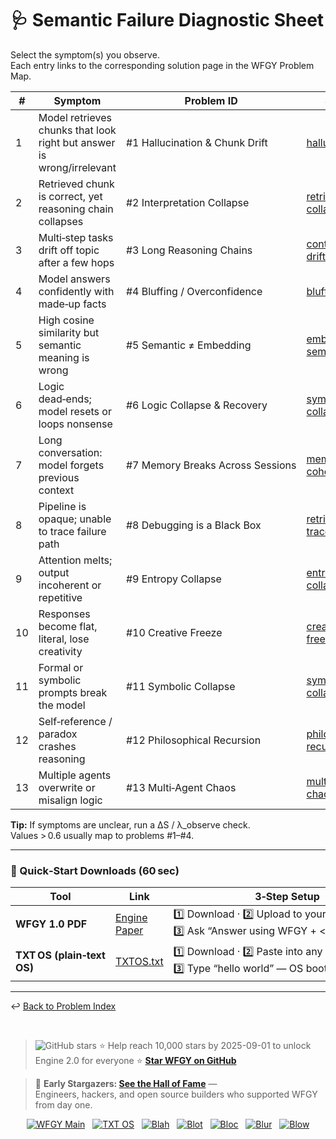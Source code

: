 # 🩺 Semantic Failure Diagnostic Sheet

Select the symptom(s) you observe.  
Each entry links to the corresponding solution page in the WFGY Problem Map.

| # | Symptom | Problem ID | Solution |
|---|---------|------------|----------|
| 1 | Model retrieves chunks that look right but answer is wrong/irrelevant | #1 Hallucination & Chunk Drift | [hallucination.md](./hallucination.md) |
| 2 | Retrieved chunk is correct, yet reasoning chain collapses | #2 Interpretation Collapse | [retrieval-collapse.md](./retrieval-collapse.md) |
| 3 | Multi‑step tasks drift off topic after a few hops | #3 Long Reasoning Chains | [context-drift.md](./context-drift.md) |
| 4 | Model answers confidently with made‑up facts | #4 Bluffing / Overconfidence | [bluffing.md](./bluffing.md) |
| 5 | High cosine similarity but semantic meaning is wrong | #5 Semantic ≠ Embedding | [embedding-vs-semantic.md](./embedding-vs-semantic.md) |
| 6 | Logic dead‑ends; model resets or loops nonsense | #6 Logic Collapse & Recovery | [symbolic-collapse.md](./symbolic-collapse.md) |
| 7 | Long conversation: model forgets previous context | #7 Memory Breaks Across Sessions | [memory-coherence.md](./memory-coherence.md) |
| 8 | Pipeline is opaque; unable to trace failure path | #8 Debugging is a Black Box | [retrieval-traceability.md](./retrieval-traceability.md) |
| 9 | Attention melts; output incoherent or repetitive | #9 Entropy Collapse | [entropy-collapse.md](./entropy-collapse.md) |
| 10 | Responses become flat, literal, lose creativity | #10 Creative Freeze | [creative-freeze.md](./creative-freeze.md) |
| 11 | Formal or symbolic prompts break the model | #11 Symbolic Collapse | [symbolic-collapse.md](./symbolic-collapse.md) |
| 12 | Self‑reference / paradox crashes reasoning | #12 Philosophical Recursion | [philosophical-recursion.md](./philosophical-recursion.md) |
| 13 | Multiple agents overwrite or misalign logic | #13 Multi‑Agent Chaos | [multi-agent-chaos.md](./multi-agent-chaos.md) |

**Tip:** If symptoms are unclear, run a ΔS / λ_observe check.  
Values > 0.6 usually map to problems #1–#4.

---

### 🔗 Quick‑Start Downloads (60 sec)

| Tool | Link | 3‑Step Setup |
|------|------|--------------|
| **WFGY 1.0 PDF** | [Engine Paper](https://zenodo.org/records/15630969) | 1️⃣ Download · 2️⃣ Upload to your LLM · 3️⃣ Ask “Answer using WFGY + &lt;your question&gt;” |
| **TXT OS (plain‑text OS)** | [TXTOS.txt](https://zenodo.org/records/15788557) | 1️⃣ Download · 2️⃣ Paste into any LLM chat · 3️⃣ Type “hello world” — OS boots instantly |

---

↩︎ [Back to Problem Index](./README.md)

<br>

> <img src="https://img.shields.io/github/stars/onestardao/WFGY?style=social" alt="GitHub stars"> ⭐ Help reach 10,000 stars by 2025-09-01 to unlock Engine 2.0 for everyone  ⭐ <strong><a href="https://github.com/onestardao/WFGY">Star WFGY on GitHub</a></strong>

> 👑 **Early Stargazers: [See the Hall of Fame](https://github.com/onestardao/WFGY/tree/main/stargazers)** —  
> Engineers, hackers, and open source builders who supported WFGY from day one.

<div align="center">

[![WFGY Main](https://img.shields.io/badge/WFGY-Main-red?style=flat-square)](https://github.com/onestardao/WFGY)
&nbsp;
[![TXT OS](https://img.shields.io/badge/TXT%20OS-Reasoning%20OS-orange?style=flat-square)](https://github.com/onestardao/WFGY/tree/main/OS)
&nbsp;
[![Blah](https://img.shields.io/badge/Blah-Semantic%20Embed-yellow?style=flat-square)](https://github.com/onestardao/WFGY/tree/main/OS/BlahBlahBlah)
&nbsp;
[![Blot](https://img.shields.io/badge/Blot-Persona%20Core-green?style=flat-square)](https://github.com/onestardao/WFGY/tree/main/OS/BlotBlotBlot)
&nbsp;
[![Bloc](https://img.shields.io/badge/Bloc-Reasoning%20Compiler-blue?style=flat-square)](https://github.com/onestardao/WFGY/tree/main/OS/BlocBlocBloc)
&nbsp;
[![Blur](https://img.shields.io/badge/Blur-Text2Image%20Engine-navy?style=flat-square)](https://github.com/onestardao/WFGY/tree/main/OS/BlurBlurBlur)
&nbsp;
[![Blow](https://img.shields.io/badge/Blow-Game%20Logic-purple?style=flat-square)](https://github.com/onestardao/WFGY/tree/main/OS/BlowBlowBlow)

</div>
